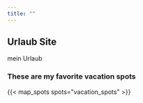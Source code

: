 ```yaml
---
title: ""
---
```

## Urlaub Site

mein Urlaub

### These are my favorite vacation spots

{{< map_spots spots="vacation_spots" >}}